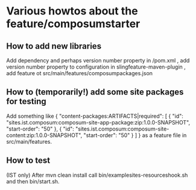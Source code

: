 # Various howtos about the feature/composumstarter

## How to add new libraries
Add dependency and perhaps version number property in /pom.xml , add version number property to configuration in 
slingfeature-maven-plugin , add feature ot src/main/features/composumpackages.json

## How to (temporarily!) add some site packages for testing

Add something like
{
  "content-packages:ARTIFACTS|required": [
    {
      "id": "sites.ist.composum:composum-site-app-package:zip:1.0.0-SNAPSHOT",
      "start-order": "50"
    },
    {
      "id": "sites.ist.composum:composum-site-content:zip:1.0.0-SNAPSHOT",
      "start-order": "50"
    }
  ]
}
as a feature file in src/main/features.

## How to test

(IST only) After mvn clean install call bin/examplesites-resourceshook.sh and then bin/start.sh.
